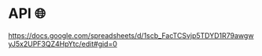 # API :globe_with_meridians:



https://docs.google.com/spreadsheets/d/1scb_FacTCSvjp5TDYD1R79awgwyJ5x2UPF3QZ4HpYtc/edit#gid=0